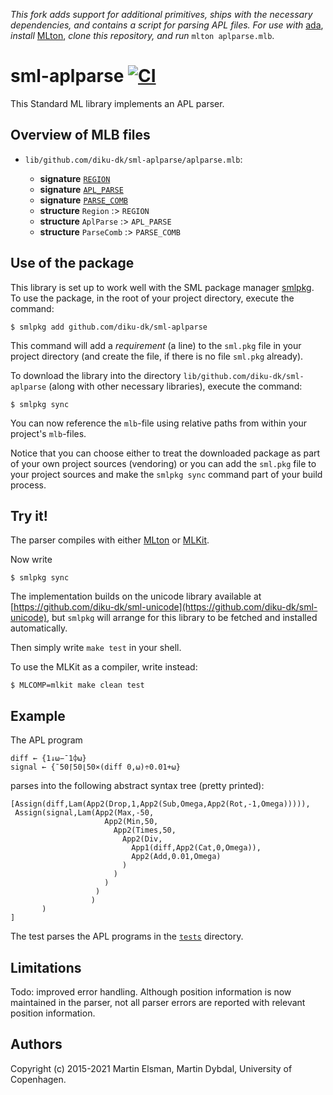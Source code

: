 _This fork adds support for additional primitives, ships with the necessary dependencies, and contains a script for parsing APL files. For use with_ [ada](https://github.com/BobMcDear/ada), _install_ [MLton](http://mlton.org/), _clone this repository, and run_ ```mlton aplparse.mlb```.

# sml-aplparse [![CI](https://github.com/diku-dk/sml-aplparse/workflows/CI/badge.svg)](https://github.com/diku-dk/sml-aplparse/actions)

This Standard ML library implements an APL parser.

## Overview of MLB files

- `lib/github.com/diku-dk/sml-aplparse/aplparse.mlb`:

  - **signature** [`REGION`](lib/github.com/diku-dk/sml-aplparse/REGION.sig)
  - **signature** [`APL_PARSE`](lib/github.com/diku-dk/sml-aplparse/APL_PARSE.sig)
  - **signature** [`PARSE_COMB`](lib/github.com/diku-dk/sml-aplparse/PARSE_COMB.sig)
  - **structure** `Region` :> `REGION`
  - **structure** `AplParse` :> `APL_PARSE`
  - **structure** `ParseComb` :> `PARSE_COMB`

## Use of the package

This library is set up to work well with the SML package manager
[smlpkg](https://github.com/diku-dk/smlpkg).  To use the package, in
the root of your project directory, execute the command:

```
$ smlpkg add github.com/diku-dk/sml-aplparse
```

This command will add a _requirement_ (a line) to the `sml.pkg` file in your
project directory (and create the file, if there is no file `sml.pkg`
already).

To download the library into the directory
`lib/github.com/diku-dk/sml-aplparse` (along with other necessary
libraries), execute the command:

```
$ smlpkg sync
```

You can now reference the `mlb`-file using relative paths from within
your project's `mlb`-files.

Notice that you can choose either to treat the downloaded package as
part of your own project sources (vendoring) or you can add the
`sml.pkg` file to your project sources and make the `smlpkg sync`
command part of your build process.

## Try it!

The parser compiles with either [MLton](http://mlton.org) or
[MLKit](http://www.elsman.com/mlkit/).

Now write

    $ smlpkg sync

The implementation builds on the unicode library available at
[https://github.com/diku-dk/sml-unicode](https://github.com/diku-dk/sml-unicode),
but `smlpkg` will arrange for this library to be fetched and installed
automatically.

Then simply write `make test` in your shell.

To use the MLKit as a compiler, write instead:

    $ MLCOMP=mlkit make clean test

## Example

The APL program

```apl
diff ← {1↓⍵−¯1⌽⍵}
signal ← {¯50⌈50⌊50×(diff 0,⍵)÷0.01+⍵}
```

parses into the following abstract syntax tree (pretty printed):

    [Assign(diff,Lam(App2(Drop,1,App2(Sub,Omega,App2(Rot,-1,Omega))))),
     Assign(signal,Lam(App2(Max,-50,
                         App2(Min,50,
                           App2(Times,50,
                             App2(Div,
                               App1(diff,App2(Cat,0,Omega)),
                               App2(Add,0.01,Omega)
                             )
                           )
                         )
                       )
                      )
           )
    ]

The test parses the APL programs in the
[`tests`](lib/github.com/diku-dk/sml-aplparse/test/tests) directory.

## Limitations

Todo: improved error handling. Although position information is now
maintained in the parser, not all parser errors are reported with
relevant position information.

## Authors

Copyright (c) 2015-2021 Martin Elsman, Martin Dybdal, University of Copenhagen.
